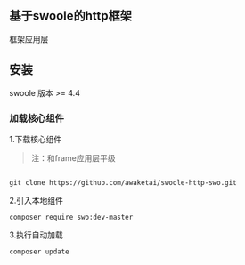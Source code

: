基于swoole的http框架
---

框架应用层

## 安装

swoole 版本 >= 4.4

### 加载核心组件

1.下载核心组件

> 注：和frame应用层平级

```

git clone https://github.com/awaketai/swoole-http-swo.git

```

2.引入本地组件

```
composer require swo:dev-master
```

3.执行自动加载

```
composer update
```